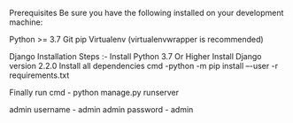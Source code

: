 Prerequisites
Be sure you have the following installed on your development machine:

Python >= 3.7
Git
pip
Virtualenv (virtualenvwrapper is recommended)


Django Installation Steps :-
Install Python 3.7 Or Higher
Install Django version 2.2.0
Install all dependencies cmd -python -m pip install –-user -r requirements.txt

Finally run cmd - python manage.py runserver

admin username - admin
admin password - admin